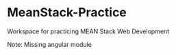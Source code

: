 # MeanStack-Practice
Workspace for practicing MEAN Stack Web Development

Note: Missing angular module 
